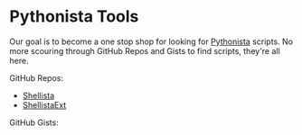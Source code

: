 Pythonista Tools
================

Our goal is to become a one stop shop for looking for [Pythonista](http://omz-software.com/pythonista/) scripts. No more scouring through GitHub Repos and Gists to find scripts, they're all here.

GitHub Repos:
* [Shellista][1]
* [ShellistaExt][2]

GitHub Gists:

[1]: https://github.com/transistor1/shellista
[2]: https://github.com/briarfox/ShellistaExt

